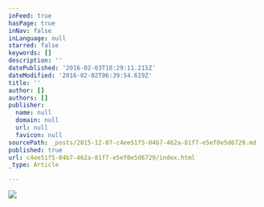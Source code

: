```yaml
---
inFeed: true
hasPage: true
inNav: false
inLanguage: null
starred: false
keywords: []
description: ''
datePublished: '2016-02-03T10:29:11.215Z'
dateModified: '2016-02-02T06:39:54.619Z'
title: ''
author: []
authors: []
publisher:
  name: null
  domain: null
  url: null
  favicon: null
sourcePath: _posts/2015-12-07-c4ee51f5-04b7-462a-81f7-e5ef0e5d6729.md
published: true
url: c4ee51f5-04b7-462a-81f7-e5ef0e5d6729/index.html
_type: Article

---
```

![](https://s3-us-west-2.amazonaws.com/the-grid-img/p/a551caea17f96e7587ad4f6b9cf89c23424b632a.jpg)
